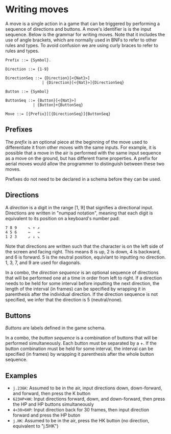 # Writing moves

A move is a single action in a game that can be triggered by performing a sequence of directions and buttons. A move's identifier is is the input sequence. Below is the grammar for writing moves. Note that it includes the use of angle brackets, which are normally used in BNFs to refer to other rules and types. To avoid confusion we are using curly braces to refer to rules and types.

```
Prefix ::= {Symbol}.

Direction ::= {1-9}

DirectionSeq ::= {Direction}[<{Nat}>]
                | {Direction}[<{Nat}>]{DirectionSeq}

Button ::= {Symbol}

ButtonSeq ::= {Button}[<{Nat}>]
            | {Button}+{ButtonSeq}

Move ::= [{Prefix}][{DirectionSeq}]{ButtonSeq}
```

## Prefixes

The _prefix_ is an optional piece at the beginning of the move used to differentiate it from other moves with the same inputs. For example, it is possible that a move in the air is performed with the same input sequence as a move on the ground, but has different frame properties. A prefix for aerial moves would allow the programmer to distinguish between these two moves.

Prefixes do not need to be declared in a schema before they can be used.

## Directions

A _direction_ is a digit in the range [1, 9] that signifies a directional input. Directions are written in "numpad notation", meaning that each digit is equivalent to its position on a keyboard's number pad:

```
7 8 9     ↖ ↑ ↗
4 5 6     ←   →
1 2 3     ↙ ↓ ↘ 
```

Note that directions are written such that the character is on the left side of the screen and facing right. This means 8 is up, 2 is down, 4 is backward, and 6 is forward. 5 is the neutral position, equivlant to inputting no direction. 1, 3, 7, and 9 are used for diagonals.

In a combo, the _direction sequence_ is an optional sequence of directions that will be performed one at a time in order from left to right. If a direction needs to be held for some interval before inputting the next direction, the length of the interval (in frames) can be specified by wrapping it in parenthesis after the individual direction. If the direction sequence is not specified, we infer that the direction is 5 (neutral/none).

## Buttons

_Buttons_ are labels defined in the game schema.

In a combo, the _button sequence_ is a combination of buttons that will be performed simultaneously. Each button must be separated by a +. If the button combination must be held for some interval, the interval can be specified (in frames) by wrapping it parenthesis after the whole button sequence.

## Examples

- `j.236K`: Assumed to be in the air, input directions down, down-forward, and forward, then press the K button
- `623HP+HK`: Input directions forward, down, and down-forward, then press the HP and HP buttons simultaneously
- `4<30>6HP`: Input direction back for 30 frames, then input direction forward and press the HP buton
- `j.HK`: Assumed to be in the air, press the HK button (no direction, equivalent to "j.5HK")